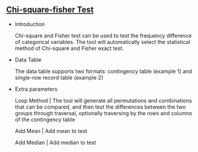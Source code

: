 ## [Chi-square-fisher Test](/basic/chi-square-fisher)

- Introduction

  Chi-square and Fisher test can be used to test the frequency difference of categorical variables. The tool will
  automatically select the statistical method of Chi-square and Fisher exact test.

- Data Table

  The data table supports two formats: contingency table (example 1) and single-row record table (example 2)

- Extra parameters

  Loop Method | The tool will generate all permutations and combinations that can be compared, and then test the
  differences between the two groups through traversal, optionally traversing by the rows and columns of the contingency
  table

  Add Mean | Add mean to test

  Add Median | Add median to test
